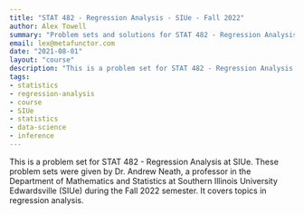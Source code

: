 ```yaml
---
title: "STAT 482 - Regression Analysis - SIUe - Fall 2022"
author: Alex Towell
summary: "Problem sets and solutions for STAT 482 - Regression Analysis at SIUe."
email: lex@metafunctor.com
date: "2021-08-01"
layout: "course"
description: "This is a problem set for STAT 482 - Regression Analysis at SIUe. These problem sets were given by Dr. Andrew Neath, a professor in the Department of Mathematics and Statistics at Southern Illinois University Edwardsville (SIUe) during the Fall 2022 semester. It covers topics in regression analysis."
tags:
- statistics
- regression-analysis
- course
- SIUe
- statistics
- data-science
- inference
---
```


This is a problem set for STAT 482 - Regression Analysis at SIUe.
These problem sets were given by Dr. Andrew Neath, a professor in the Department of
Mathematics and Statistics at Southern Illinois University Edwardsville (SIUe)
during the Fall 2022 semester. It covers topics in regression analysis.
